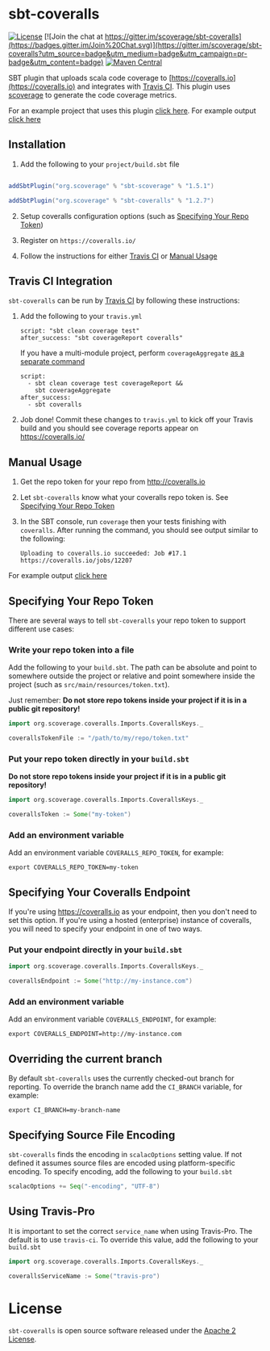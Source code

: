 # sbt-coveralls

[![License](http://img.shields.io/:license-Apache%202-blue.svg)](http://www.apache.org/licenses/LICENSE-2.0.txt)
[![Join the chat at https://gitter.im/scoverage/sbt-coveralls](https://badges.gitter.im/Join%20Chat.svg)](https://gitter.im/scoverage/sbt-coveralls?utm_source=badge&utm_medium=badge&utm_campaign=pr-badge&utm_content=badge)
[![Maven Central](https://maven-badges.herokuapp.com/maven-central/org.scoverage/sbt-coveralls/badge.svg?kill_cache=1)](https://search.maven.org/artifact/org.scoverage/sbt-coveralls/)

SBT plugin that uploads scala code coverage to [https://coveralls.io](https://coveralls.io) and integrates with [Travis CI](#travis-ci-integration). This plugin uses [scoverage](https://github.com/scoverage/scalac-scoverage-plugin/) to generate the code coverage metrics.

For an example project that uses this plugin [click here](https://github.com/scoverage/sbt-scoverage-samples).
For example output [click here](https://coveralls.io/r/scoverage/scoverage-samples)

## Installation

1) Add the following to your `project/build.sbt` file

```scala

addSbtPlugin("org.scoverage" % "sbt-scoverage" % "1.5.1")

addSbtPlugin("org.scoverage" % "sbt-coveralls" % "1.2.7")
```

2) Setup coveralls configuration options (such as [Specifying Your Repo Token](#specifying-your-repo-token))

3) Register on `https://coveralls.io/`

4) Follow the instructions for either [Travis CI](#travis-ci-integration) or [Manual Usage](#manual-usage)

## Travis CI Integration

`sbt-coveralls` can be run by [Travis CI](https://docs.travis-ci.com/) by following these instructions:

1) Add the following to your `travis.yml`

       script: "sbt clean coverage test"
       after_success: "sbt coverageReport coveralls"

   If you have a multi-module project, perform `coverageAggregate`
   [as a separate command](https://github.com/scoverage/sbt-scoverage#multi-project-reports)

       script:
         - sbt clean coverage test coverageReport &&
           sbt coverageAggregate
       after_success:
         - sbt coveralls

2) Job done! Commit these changes to `travis.yml` to kick off your Travis build and you should see coverage reports appear on https://coveralls.io/

## Manual Usage

1)  Get the repo token for your repo from http://coveralls.io

1) Let `sbt-coveralls` know what your coveralls repo token is. See [Specifying Your Repo Token](#specifying-your-repo-token)

2) In the SBT console, run `coverage` then your tests finishing with `coveralls`. After running the command, you should see output similar to the following:

       Uploading to coveralls.io succeeded: Job #17.1
       https://coveralls.io/jobs/12207

For example output [click here](https://coveralls.io/builds/6727)

## Specifying Your Repo Token

There are several ways to tell `sbt-coveralls` your repo token to support different use cases:

### Write your repo token into a file

Add the following to your `build.sbt`. The path can be absolute and point to somewhere outside the project or relative and point somewhere inside the project (such as `src/main/resources/token.txt`).

Just remember: **Do not store repo tokens inside your project if it is in a public git repository!**

```scala
import org.scoverage.coveralls.Imports.CoverallsKeys._

coverallsTokenFile := "/path/to/my/repo/token.txt"
```

### Put your repo token directly in your `build.sbt`

**Do not store repo tokens inside your project if it is in a public git repository!**

```scala
import org.scoverage.coveralls.Imports.CoverallsKeys._

coverallsToken := Some("my-token")
```

### Add an environment variable

Add an environment variable `COVERALLS_REPO_TOKEN`, for example:

    export COVERALLS_REPO_TOKEN=my-token

## Specifying Your Coveralls Endpoint

If you're using https://coveralls.io as your endpoint, then you don't need to set this option. If you're using a hosted (enterprise) instance of coveralls, you will need to specify your endpoint in one of two ways.

### Put your endpoint directly in your `build.sbt`

```scala
import org.scoverage.coveralls.Imports.CoverallsKeys._

coverallsEndpoint := Some("http://my-instance.com")
```

### Add an environment variable

Add an environment variable `COVERALLS_ENDPOINT`, for example:

    export COVERALLS_ENDPOINT=http://my-instance.com

## Overriding the current branch

By default `sbt-coveralls` uses the currently checked-out branch for reporting. To override the branch name add the `CI_BRANCH` variable, for example:

    export CI_BRANCH=my-branch-name

## Specifying Source File Encoding

`sbt-coveralls` finds the encoding in `scalacOptions` setting value.
If not defined it assumes source files are encoded using platform-specific encoding.
To specify encoding, add the following to your `build.sbt`

```scala
scalacOptions += Seq("-encoding", "UTF-8")
```

## Using Travis-Pro

It is important to set the correct `service_name` when using Travis-Pro.  The default is to use `travis-ci`.  To override this value, add the following to your `build.sbt`

```scala
import org.scoverage.coveralls.Imports.CoverallsKeys._

coverallsServiceName := Some("travis-pro")
```

# License

`sbt-coveralls` is open source software released under the [Apache 2 License](http://www.apache.org/licenses/LICENSE-2.0).

